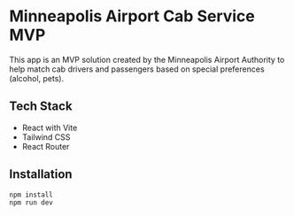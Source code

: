 # Minneapolis Airport Cab Service MVP

This app is an MVP solution created by the Minneapolis Airport Authority to help match cab drivers and passengers based on special preferences (alcohol, pets).

## Tech Stack
- React with Vite
- Tailwind CSS
- React Router

## Installation

```bash
npm install
npm run dev
